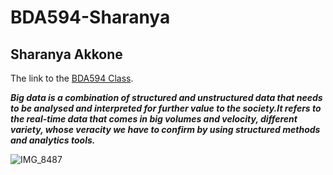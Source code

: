 # BDA594-Sharanya
## Sharanya Akkone
The link to the [BDA594 Class](https://sdsu.instructure.com/courses/113151).

***Big data is a combination of structured and unstructured data that needs to be analysed and interpreted for further value to the society.It refers to the real-time data that comes in big volumes and velocity, different variety, whose veracity we have to confirm by using structured methods and analytics tools.***

![IMG_8487](https://user-images.githubusercontent.com/64728394/187049952-fcba76af-dd07-4da7-90c6-3e9736997c55.jpg)
